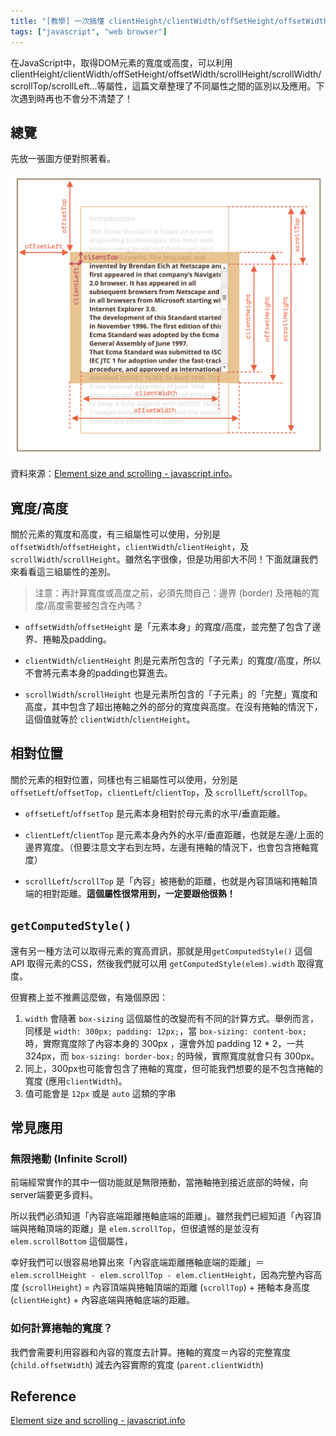 ```yaml
---
title: "[教學] 一次搞懂 clientHeight/clientWidth/offSetHeight/offsetWidth/scrollHeight/scrollWidth/scrollTop/scrollLeft 的區別"
tags: ["javascript", "web browser"]
---
```


在JavaScript中，取得DOM元素的寬度或高度，可以利用clientHeight/clientWidth/offSetHeight/offsetWidth/scrollHeight/scrollWidth/scrollTop/scrollLeft...等屬性，這篇文章整理了不同屬性之間的區別以及應用。下次遇到時再也不會分不清楚了！

## 總覽

先放一張圖方便對照著看。

![size](/images/size.png)

資料來源：[Element size and scrolling - javascript.info](https://javascript.info/size-and-scroll)。

## 寬度/高度

關於元素的寬度和高度，有三組屬性可以使用，分別是`offsetWidth`/`offsetHeight`，`clientWidth`/`clientHeight`，及`scrollWidth`/`scrollHeight`。雖然名字很像，但是功用卻大不同！下面就讓我們來看看這三組屬性的差別。

> 注意：再計算寬度或高度之前，必須先問自己：邊界 (border) 及捲軸的寬度/高度需要被包含在內嗎？

* `offsetWidth`/`offsetHeight` 是「元素本身」的寬度/高度，並完整了包含了邊界、捲軸及padding。

* `clientWidth`/`clientHeight` 則是元素所包含的「子元素」的寬度/高度，所以不會將元素本身的padding也算進去。

* `scrollWidth`/`scrollHeight` 也是元素所包含的「子元素」的「完整」寬度和高度，其中包含了超出捲軸之外的部分的寬度與高度。在沒有捲軸的情況下，這個值就等於 `clientWidth`/`clientHeight`。

## 相對位置

關於元素的相對位置，同樣也有三組屬性可以使用，分別是 `offsetLeft`/`offsetTop`，`clientLeft`/`clientTop`，及 `scrollLeft`/`scrollTop`。

* `offsetLeft`/`offsetTop` 是元素本身相對於母元素的水平/垂直距離。

* `clientLeft`/`clientTop` 是元素本身內外的水平/垂直距離，也就是左邊/上面的邊界寬度。（但要注意文字右到左時，左邊有捲軸的情況下，也會包含捲軸寬度）

* `scrollLeft`/`scrollTop` 是「內容」被捲動的距離，也就是內容頂端和捲軸頂端的相對距離。**這個屬性很常用到，一定要跟他很熟！**

## `getComputedStyle()`

還有另一種方法可以取得元素的寬高資訊，那就是用`getComputedStyle()` 這個 API 取得元素的CSS，然後我們就可以用 `getComputedStyle(elem).width` 取得寬度。

但實務上並不推薦這麼做，有幾個原因：

1. `width` 會隨著 `box-sizing` 這個屬性的改變而有不同的計算方式。舉例而言，同樣是 `width: 300px; padding: 12px;`，當 `box-sizing: content-box;` 時，實際寬度除了內容本身的 300px ，還會外加 padding 12 * 2，一共 324px，而 `box-sizing: border-box;` 的時候，實際寬度就會只有 300px。
2. 同上，300px也可能會包含了捲軸的寬度，但可能我們想要的是不包含捲軸的寬度 (應用`clientWidth`)。
3. 值可能會是 `12px` 或是 `auto` 這類的字串

## 常見應用

### 無限捲動 (Infinite Scroll)

前端經常實作的其中一個功能就是無限捲動，當捲軸捲到接近底部的時候，向server端要更多資料。

所以我們必須知道「內容底端距離捲軸底端的距離」。雖然我們已經知道「內容頂端與捲軸頂端的距離」是 `elem.scrollTop`，但很遺憾的是並沒有`elem.scrollBottom` 這個屬性，

幸好我們可以很容易地算出來「內容底端距離捲軸底端的距離」＝ `elem.scrollHeight - elem.scrollTop - elem.clientHeight`，因為完整內容高度 (`scrollHeight`) = 內容頂端與捲軸頂端的距離 (`scrollTop`) + 捲軸本身高度 (`clientHeight`) + 內容底端與捲軸底端的距離。

### 如何計算捲軸的寬度？

我們會需要利用容器和內容的寬度去計算。捲軸的寬度＝內容的完整寬度 (`child.offsetWidth`) 減去內容實際的寬度 (`parent.clientWidth`)

## Reference

[Element size and scrolling - javascript.info](https://javascript.info/size-and-scroll)
